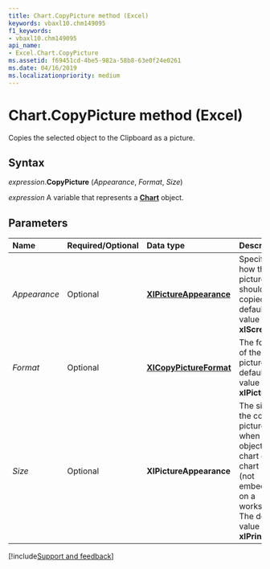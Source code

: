 ```yaml
---
title: Chart.CopyPicture method (Excel)
keywords: vbaxl10.chm149095
f1_keywords:
- vbaxl10.chm149095
api_name:
- Excel.Chart.CopyPicture
ms.assetid: f69451cd-4be5-982a-58b8-63e0f24e0261
ms.date: 04/16/2019
ms.localizationpriority: medium
---
```



# Chart.CopyPicture method (Excel)

Copies the selected object to the Clipboard as a picture.


## Syntax

_expression_.**CopyPicture** (_Appearance_, _Format_, _Size_)

_expression_ A variable that represents a **[Chart](Excel.Chart(object).md)** object.


## Parameters

|Name|Required/Optional|Data type|Description|
|:-----|:-----|:-----|:-----|
| _Appearance_|Optional| **[XlPictureAppearance](Excel.XlPictureAppearance.md)**|Specifies how the picture should be copied. The default value is **xlScreen**.|
| _Format_|Optional| **[XlCopyPictureFormat](Excel.XlCopyPictureFormat.md)**|The format of the picture. The default value is **xlPicture**.|
| _Size_|Optional| **XlPictureAppearance**|The size of the copied picture when the object is a chart on a chart sheet (not embedded on a worksheet). The default value is **xlPrinter**.|



[!include[Support and feedback](~/includes/feedback-boilerplate.md)]
